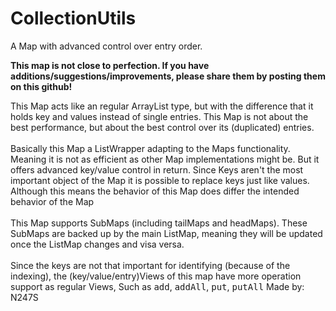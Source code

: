 # CollectionUtils
A Map with advanced control over entry order.

<b>This map is not close to perfection.
If you have additions/suggestions/improvements,
please share them by posting them on this github!</b>

This Map acts like an regular ArrayList type, but with the difference
that it holds key and values instead of single entries. This Map is not about
the best performance, but about the best control over its (duplicated)
entries.<br>
<br>
Basically this Map a ListWrapper adapting to the Maps functionality. Meaning
it is not as efficient as other Map implementations might be. But it offers
advanced key/value control in return. Since Keys aren't the most important
object of the Map it is possible to replace keys just like values. Although
this means the behavior of this Map does differ the intended behavior of the
Map<br>
<br>
This Map supports SubMaps (including tailMaps and headMaps).
These SubMaps are backed up by the main ListMap, meaning they will be updated
once the ListMap changes and visa versa.<br>
<br>
Since the keys are not that important for identifying (because of the
indexing), the (key/value/entry)Views of this map have more operation support
as regular Views, Such as <tt>add</tt>, <tt>addAll</tt>, <tt>put</tt>,
<tt>putAll</tt>
Made by: N247S
